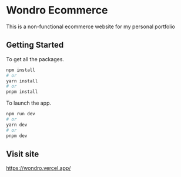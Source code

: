 # Wondro Ecommerce
This is a non-functional ecommerce website for my personal portfolio

## Getting Started
To get all the packages.
```bash
npm install
# or
yarn install
# or
pnpm install
```
To launch the app.
```bash
npm run dev
# or
yarn dev
# or
pnpm dev
```
## Visit site
https://wondro.vercel.app/